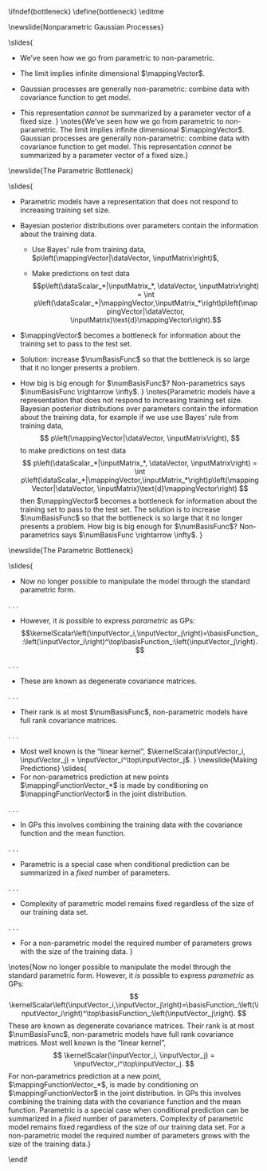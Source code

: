 \ifndef{bottleneck}
\define{bottleneck}
\editme

\newslide{Nonparametric Gaussian Processes}

\slides{
* We’ve seen how we go from parametric to non-parametric.

* The limit implies infinite dimensional $\mappingVector$.

* Gaussian processes are generally non-parametric: combine data with
    covariance function to get model.

* This representation *cannot* be summarized by a parameter vector of
    a fixed size.
}
\notes{We’ve seen how we go from parametric to non-parametric. The limit implies infinite dimensional $\mappingVector$. Gaussian processes are generally non-parametric: combine data with covariance function to get model. This representation *cannot* be summarized by a parameter vector of a fixed size.}

\newslide{The Parametric Bottleneck}

\slides{
* Parametric models have a representation that does not respond to increasing training set size.

* Bayesian posterior distributions over parameters contain the information about the training data.

    * Use Bayes’ rule from training data,
        $p\left(\mappingVector|\dataVector, \inputMatrix\right)$,

    * Make predictions on test data
        $$p\left(\dataScalar_*|\inputMatrix_*, \dataVector, \inputMatrix\right) = \int
              p\left(\dataScalar_*|\mappingVector,\inputMatrix_*\right)p\left(\mappingVector|\dataVector,
                \inputMatrix)\text{d}\mappingVector\right).$$

* $\mappingVector$ becomes a bottleneck for information about the training set to pass to the test set.

* Solution: increase $\numBasisFunc$ so that the bottleneck is so large that it no longer presents a problem.

* How big is big enough for $\numBasisFunc$? Non-parametrics says $\numBasisFunc \rightarrow \infty$.
}
\notes{Parametric models have a representation that does not respond to increasing training set size. Bayesian posterior distributions over parameters contain the information about the training data, for example if we use use Bayes’ rule from training data,
$$
p\left(\mappingVector|\dataVector, \inputMatrix\right),
$$
to make predictions on test data
$$
p\left(\dataScalar_*|\inputMatrix_*, \dataVector, \inputMatrix\right) = \int
              p\left(\dataScalar_*|\mappingVector,\inputMatrix_*\right)p\left(\mappingVector|\dataVector,
                \inputMatrix)\text{d}\mappingVector\right)
$$ 
then $\mappingVector$ becomes a bottleneck for information about the training set to pass to the test set. The solution is to increase $\numBasisFunc$ so that the bottleneck is so large that it no longer presents a problem. How big is big enough for $\numBasisFunc$? Non-parametrics says $\numBasisFunc \rightarrow \infty$.
}

\newslide{The Parametric Bottleneck}

\slides{
-   Now no longer possible to manipulate the model through the standard parametric form.

. . .

-   However, it *is* possible to express *parametric* as GPs:
    $$\kernelScalar\left(\inputVector_i,\inputVector_j\right)=\basisFunction_:\left(\inputVector_i\right)^\top\basisFunction_:\left(\inputVector_j\right).$$

. . .

-   These are known as degenerate covariance matrices.

. . .

-   Their rank is at most $\numBasisFunc$, non-parametric models have full rank covariance matrices.

. . .

-   Most well known is the “linear kernel”, $\kernelScalar(\inputVector_i, \inputVector_j) = \inputVector_i^\top\inputVector_j$.
}
\newslide{Making Predictions}
\slides{
-   For non-parametrics prediction at new points $\mappingFunctionVector_*$ is made by conditioning on $\mappingFunctionVector$ in the joint distribution.

. . .

-   In GPs this involves combining the training data with the covariance function and the mean function.

. . .

-   Parametric is a special case when conditional prediction can be summarized in a *fixed* number of parameters.

. . .

-   Complexity of parametric model remains fixed regardless of the size of our training data set.

. . .

-   For a non-parametric model the required number of parameters grows with the size of the training data.
}

\notes{Now no longer possible to manipulate the model through the standard parametric form. However, it *is* possible to express *parametric* as GPs:
$$
\kernelScalar\left(\inputVector_i,\inputVector_j\right)=\basisFunction_:\left(\inputVector_i\right)^\top\basisFunction_:\left(\inputVector_j\right).
$$ 
These are known as degenerate covariance matrices. Their rank is at most $\numBasisFunc$, non-parametric models have full rank covariance matrices. Most well known is the “linear kernel”, 
$$
\kernelScalar(\inputVector_i, \inputVector_j) = \inputVector_i^\top\inputVector_j.
$$
For non-parametrics prediction at a new point, $\mappingFunctionVector_*$, is made by conditioning on $\mappingFunctionVector$ in the joint distribution. In GPs this involves combining the training data with the covariance function and the mean function. Parametric is a special case when conditional prediction can be summarized in a *fixed* number of parameters. Complexity of parametric model remains fixed regardless of the size of our training data set. For a non-parametric model the required number of parameters grows with the size of the training data.}

\endif
